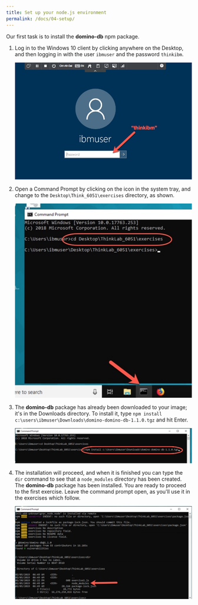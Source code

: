 ```yaml
---
title: Set up your node.js environment
permalink: /docs/04-setup/
---
```


Our first task is to install the **domino-db** npm package.

1. Log in to the Windows 10 client by clicking anywhere on the Desktop, and then logging in with the user `ibmuser` and the password `thinkibm`.

    ![](../images/lab-content/log-in.jpg)

  

1. Open a Command Prompt by clicking on the icon in the system tray, and change to the `Desktop\Think_6051\exercises` directory, as shown.

    ![](../images/lab-content/change-directory.jpg)

1. The **domino-db** package has already been downloaded to your image; it's in the Downloads directory.  To install it, type `npm install c:\users\ibmuser\Downloads\domino-domino-db-1.1.0.tgz` and hit Enter.

    ![](../images/lab-content/npm-install.jpg)

1. The installation will proceed, and when it is finished you can type the `dir` command to see that a `node_modules` directory has been created.  The **domino-db** package has been installed.  You are ready to proceed to the first exercise.  Leave the command prompt open, as you'll use it in the exercises which follow.

    ![](../images/lab-content/post-npm-command.jpg)
